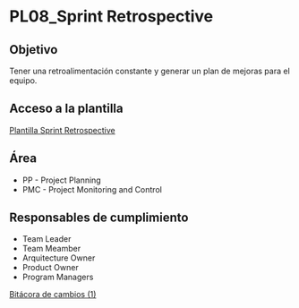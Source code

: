 # PL08_Sprint Retrospective

## Objetivo[](https://ace-software-development.github.io/Manual-de-Operaciones/docs/Plantillas/PL08_Plantilla%20Sprint%20Retrospective#objetivo)

Tener una retroalimentación constante y generar un plan de mejoras para el equipo.

## Acceso a la plantilla[](https://ace-software-development.github.io/Manual-de-Operaciones/docs/Plantillas/PL08_Plantilla%20Sprint%20Retrospective#acceso-a-la-plantilla)

[Plantilla Sprint Retrospective](https://docs.google.com/document/d/1QKJ10uABCsILBJTcm9cmQVukmNAGnxa2v_k0Xw7h_u8/edit?usp=sharing)

## Área[](https://ace-software-development.github.io/Manual-de-Operaciones/docs/Plantillas/PL08_Plantilla%20Sprint%20Retrospective#%C3%A1rea)

- PP - Project Planning
- PMC - Project Monitoring and Control

## Responsables de cumplimiento[](https://ace-software-development.github.io/Manual-de-Operaciones/docs/Plantillas/PL08_Plantilla%20Sprint%20Retrospective#responsables-de-cumplimiento)

- Team Leader
- Team Meamber
- Arquitecture Owner
- Product Owner
- Program Managers

[Bitácora de cambios (1)](PL08_Sprint%20Retrospective%20c2762413ae9a45308638bcc34ba1e5a7/Bita%CC%81cora%20de%20cambios%20(1)%20ba44aefe9b4546eea9c880d6eca6f10c.csv)